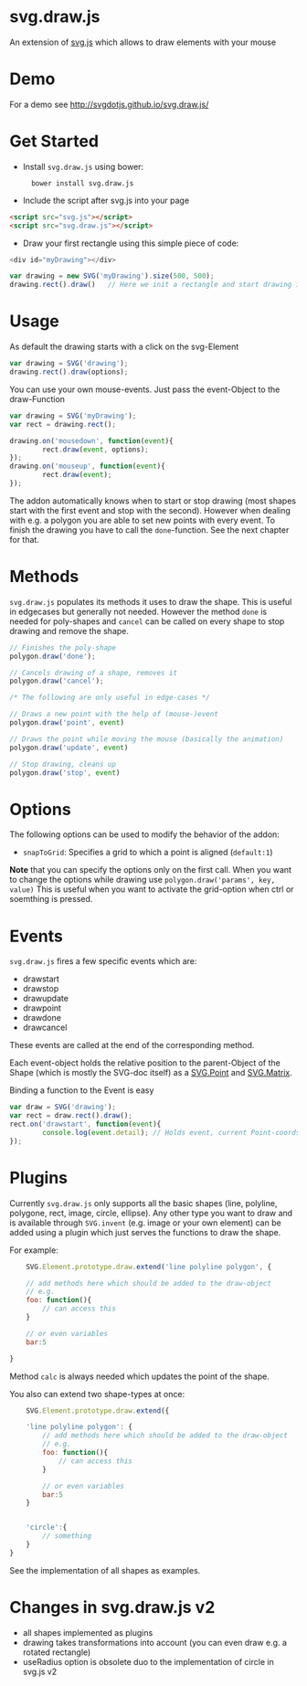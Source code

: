 svg.draw.js
===========

An extension of [svg.js](https://github.com/svgdotjs/svg.js) which allows to draw elements with your mouse

# Demo

For a demo see http://svgdotjs.github.io/svg.draw.js/

# Get Started

- Install `svg.draw.js` using bower:

		bower install svg.draw.js

- Include the script after svg.js into your page

```html
<script src="svg.js"></script>
<script src="svg.draw.js"></script>
```

- Draw your first rectangle using this simple piece of code:

```js
<div id="myDrawing"></div>

var drawing = new SVG('myDrawing').size(500, 500);
drawing.rect().draw()	// Here we init a rectangle and start drawing it
```

# Usage

As default the drawing starts with a click on the svg-Element

```js
var drawing = SVG('drawing');
drawing.rect().draw(options);
```

You can use your own mouse-events. Just pass the event-Object to the draw-Function

```js
var drawing = SVG('myDrawing');
var rect = drawing.rect();

drawing.on('mousedown', function(event){
		rect.draw(event, options);
});
drawing.on('mouseup', function(event){
		rect.draw(event);
});
```

The addon automatically knows when to start or stop drawing (most shapes start with the first event and stop with the second).
However when dealing with e.g. a polygon you are able to set new points with every event. To finish the drawing you have to call the `done`-function.
See the next chapter for that.

# Methods

`svg.draw.js` populates its methods it uses to draw the shape. This is useful in edgecases but generally not needed. However the method `done` is needed for poly-shapes and `cancel` can be called on every shape to stop drawing and remove the shape.

```js
// Finishes the poly-shape
polygon.draw('done');

// Cancels drawing of a shape, removes it
polygon.draw('cancel');

/* The following are only useful in edge-cases */

// Draws a new point with the help of (mouse-)event
polygon.draw('point', event)

// Draws the point while moving the mouse (basically the animation)
polygon.draw('update', event)

// Stop drawing, cleans up
polygon.draw('stop', event)
```

# Options

The following options can be used to modify the behavior of the addon:

- `snapToGrid`: Specifies a grid to which a point is aligned (`default:1`)

**Note** that you can specify the options only on the first call. When you want to change the options while drawing use `polygon.draw('params', key, value)` This is useful when you want to activate the grid-option when ctrl or soemthing is pressed.

# Events

`svg.draw.js` fires a few specific events which are:

- drawstart
- drawstop
- drawupdate
- drawpoint
- drawdone
- drawcancel

These events are called at the end of the corresponding method.

Each event-object holds the relative position to the parent-Object of the Shape (which is mostly the SVG-doc itself) as a [SVG.Point](https://svgjs.com/docs/2.7/classes/#svg-point) and [SVG.Matrix](https://svgjs.com/docs/2.7/classes/#svg-matrix).

Binding a function to the Event is easy

```js
var draw = SVG('drawing');
var rect = draw.rect().draw();
rect.on('drawstart', function(event){
		console.log(event.detail); // Holds event, current Point-coords and matrix
});
```

# Plugins

Currently `svg.draw.js` only supports all the basic shapes (line, polyline, polygone, rect, image, circle, ellipse).
Any other type you want to draw and is available through `SVG.invent` (e.g. image or your own element) can be added using a plugin which just serves the functions to draw the shape.

For example:

```js
	SVG.Element.prototype.draw.extend('line polyline polygon', {

	// add methods here which should be added to the draw-object
	// e.g.
	foo: function(){
		// can access this
	}

	// or even variables
	bar:5

}
```

Method `calc` is always needed which updates the point of the shape.

You also can extend two shape-types at once:

```js
	SVG.Element.prototype.draw.extend({

	'line polyline polygon': {
		// add methods here which should be added to the draw-object
		// e.g.
		foo: function(){
			// can access this
		}

		// or even variables
		bar:5
	}


	'circle':{
		// something
	}
}
```

See the implementation of all shapes as examples.


# Changes in svg.draw.js v2

- all shapes implemented as plugins
- drawing takes transformations into account (you can even draw e.g. a rotated rectangle)
- useRadius option is obsolete duo to the implementation of circle in svg.js v2
